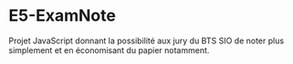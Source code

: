 # E5-ExamNote
Projet JavaScript donnant la possibilité aux jury du BTS SIO de noter plus simplement et en économisant du papier notamment. 
